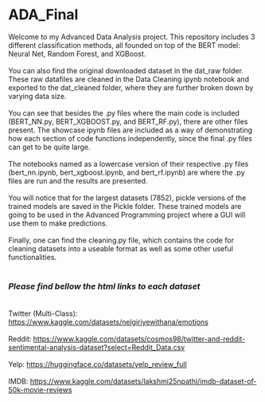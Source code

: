 # ADA_Final

Welcome to my Advanced Data Analysis project. This repository includes 3 different classification methods, all founded on top of the BERT model: Neural Net, Random Forest, and XGBoost. <br><br>
You can also find the original downloaded dataset in the dat_raw folder. These raw datafiles are cleaned in the Data Cleaning ipynb notebook and exported to the dat_cleaned folder, where they are further broken down by varying data size. <br><br>
You can see that besides the .py files where the main code is included (BERT_NN.py, BERT_XGBOOST.py, and BERT_RF.py), there are other files present. The showcase ipynb files are included as a way of demonstrating how each section of code functions independently, since the final .py files can get to be quite large. <br><br>
The notebooks named as a lowercase version of their respective .py files (bert_nn.ipynb, bert_xgboost.ipynb, and bert_rf.ipynb) are where the .py files are run and the results are presented. <br><br>
You will notice that for the largest datasets (7852), pickle versions of the trained models are saved in the Pickle folder. These trained models are going to be used in the Advanced Programming project where a GUI will use them to make predictions. <br><br>
Finally, one can find the cleaning.py file, which contains the code for cleaning datasets into a useable format as well as some other useful functionalities.<br><br>


### *Please find bellow the html links to each dataset* <br><br>
Twitter (Multi-Class): https://www.kaggle.com/datasets/nelgiriyewithana/emotions <br><br>
Reddit: https://www.kaggle.com/datasets/cosmos98/twitter-and-reddit-sentimental-analysis-dataset?select=Reddit_Data.csv <br><br>
Yelp: https://huggingface.co/datasets/yelp_review_full <br><br>
IMDB: https://www.kaggle.com/datasets/lakshmi25npathi/imdb-dataset-of-50k-movie-reviews